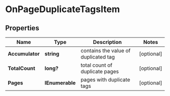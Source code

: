 # OnPageDuplicateTagsItem


## Properties

| Name | Type | Description | Notes |
|------------ | ------------- | ------------- | -------------|
**Accumulator** | **string** | contains the value of duplicated tag |[optional]|
**TotalCount** | **long?** | total count of duplicate pages |[optional]|
**Pages** | **IEnumerable<BaseOnPageResourceItem>** | pages with duplicate tags |[optional]|